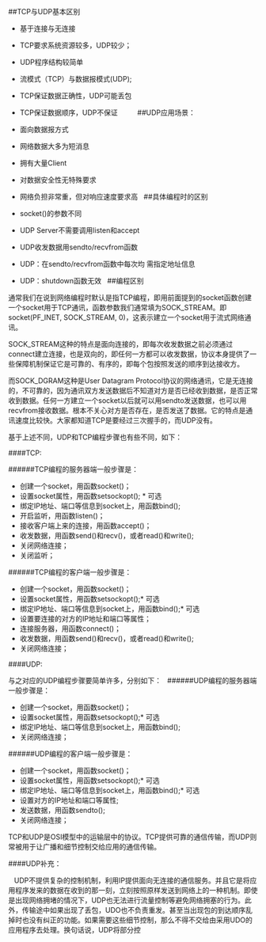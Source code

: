 ##TCP与UDP基本区别

- 基于连接与无连接
- TCP要求系统资源较多，UDP较少； 
- UDP程序结构较简单 
- 流模式（TCP）与数据报模式(UDP); 
- TCP保证数据正确性，UDP可能丢包 
- TCP保证数据顺序，UDP不保证 
　　
##UDP应用场景：

- 面向数据报方式
- 网络数据大多为短消息 
- 拥有大量Client
- 对数据安全性无特殊要求
- 网络负担非常重，但对响应速度要求高
 
##具体编程时的区别

- socket()的参数不同 
- UDP Server不需要调用listen和accept 
- UDP收发数据用sendto/recvfrom函数 
- UDP：在sendto/recvfrom函数中每次均 需指定地址信息 
- UDP：shutdown函数无效
 
##编程区别

通常我们在说到网络编程时默认是指TCP编程，即用前面提到的socket函数创建一个socket用于TCP通讯，函数参数我们通常填为SOCK_STREAM。即socket(PF_INET, SOCK_STREAM, 0)，这表示建立一个socket用于流式网络通讯。 

SOCK_STREAM这种的特点是面向连接的，即每次收发数据之前必须通过connect建立连接，也是双向的，即任何一方都可以收发数据，协议本身提供了一些保障机制保证它是可靠的、有序的，即每个包按照发送的顺序到达接收方。 

而SOCK_DGRAM这种是User Datagram Protocol协议的网络通讯，它是无连接的，不可靠的，因为通讯双方发送数据后不知道对方是否已经收到数据，是否正常收到数据。任何一方建立一个socket以后就可以用sendto发送数据，也可以用recvfrom接收数据。根本不关心对方是否存在，是否发送了数据。它的特点是通讯速度比较快。大家都知道TCP是要经过三次握手的，而UDP没有。 

基于上述不同，UDP和TCP编程步骤也有些不同，如下：

####TCP: 

######TCP编程的服务器端一般步骤是： 

- 创建一个socket，用函数socket()； 
- 设置socket属性，用函数setsockopt(); * 可选 
- 绑定IP地址、端口等信息到socket上，用函数bind(); 
- 开启监听，用函数listen()； 
- 接收客户端上来的连接，用函数accept()； 
- 收发数据，用函数send()和recv()，或者read()和write(); 
- 关闭网络连接； 
- 关闭监听； 

######TCP编程的客户端一般步骤是：

- 创建一个socket，用函数socket()； 
- 设置socket属性，用函数setsockopt();* 可选 
- 绑定IP地址、端口等信息到socket上，用函数bind();* 可选 
- 设置要连接的对方的IP地址和端口等属性； 
- 连接服务器，用函数connect()； 
- 收发数据，用函数send()和recv()，或者read()和write(); 
- 关闭网络连接；

####UDP:

与之对应的UDP编程步骤要简单许多，分别如下：
 
######UDP编程的服务器端一般步骤是：
 
- 创建一个socket，用函数socket()； 
- 设置socket属性，用函数setsockopt();* 可选 
- 绑定IP地址、端口等信息到socket上，用函数bind(); 
- 关闭网络连接； 

######UDP编程的客户端一般步骤是： 

- 创建一个socket，用函数socket()； 
- 设置socket属性，用函数setsockopt();* 可选 
- 绑定IP地址、端口等信息到socket上，用函数bind();* 可选 
- 设置对方的IP地址和端口等属性; 
- 发送数据，用函数sendto(); 
- 关闭网络连接；

TCP和UDP是OSI模型中的运输层中的协议。TCP提供可靠的通信传输，而UDP则常被用于让广播和细节控制交给应用的通信传输。

####UDP补充：

   UDP不提供复杂的控制机制，利用IP提供面向无连接的通信服务。并且它是将应用程序发来的数据在收到的那一刻，立刻按照原样发送到网络上的一种机制。即使是出现网络拥堵的情况下，UDP也无法进行流量控制等避免网络拥塞的行为。此外，传输途中如果出现了丢包，UDO也不负责重发。甚至当出现包的到达顺序乱掉时也没有纠正的功能。如果需要这些细节控制，那么不得不交给由采用UDO的应用程序去处理。换句话说，UDP将部分控